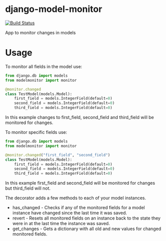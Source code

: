 django-model-monitor
====================

[![Build Status](https://travis-ci.org/OmegaDroid/django-model-monitort.svg?branch=master)](https://travis-ci.org/OmegaDroid/django-model-monitor.svg?branch=master)


App to monitor changes in models

Usage
=====

To monitor all fields in the model use:

```python
from django.db import models
from modelmonitor import monitor

@monitor.changed
class TestModel(models.Model):
	first_field = models.IntegerField(default=0)
	second_field = models.IntegerField(default=0)
	third_field = models.IntegerField(default=0)
```

In this example changes to first_field, second_field and third_field will be monitored for changes.

To monitor specific fields use:

```python
from django.db import models
from modelmonitor import monitor

@monitor.changed("first_field", "second_field")
class TestModel(models.Model):
	first_field = models.IntegerField(default=0)
	second_field = models.IntegerField(default=0)
	third_field = models.IntegerField(default=0)
```

In this example first_field and second_field will be monitored for changes but third_field will not.

The decorator adds a few methods to each of your model instances.
* has_changed - Checks if any of the monitored fields for a  model instance have changed since the last time it was 
saved.
* revert - Resets all monitored fields on an instance back to the state they were in at the last time the instance was 
saved.
* get_changes - Gets a dictionary with all old and new values for changed monitored fields. 
